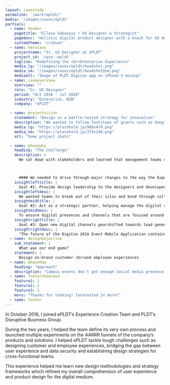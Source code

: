 ```yaml
---
layout: casestudy
permalink: '/work/epldt/'
media: '/images/cases/epldt'
partials:
  - name: header
    pagetitle: "Ellesa Sabasaje • UX Designer & Strategist"
    pagedesc: 'Holistic digital product designer with a knack for UX design, UX strategy, UX research, prototyping and front-end development'
    customtheme: 'crimson'
  - name: herocase
    projectname: "Sr. UX Designer at ePLDT"
    project_id: 'case--epldt'
    tagline: "Redefining the <br>Enterprise Experience"
    media_lg: "/images/cases/epldt/headshot.png"
    media_sm: "/images/cases/epldt/headshot@sm.png"
    mediaalt: "Image of PLDT Digicon app on iPhone X mockup"
  - name: caseoverview
    overview: ""
    role: "Sr. UX Designer"
    period: "Oct 2016 - Jul 2018"
    industry: "Enterprise, B2B"
    company: "ePLDT"

  - name: projectvision
    statement: "Design is a battle-tested strategy for innovation"
    description: "We wanted to follow footsteps of giants such as Google Ventures, Slack, IBM, Lenovo and Xiaomi, who found that embracing design at an early stage takes far fewer resources. We discovered that a competitive edge can be built through design."
    media_lg: "https://placehold.jp/968x478.png"
    media_sm: "https://placehold.jp/375x240.png"
    alt: "Some project shots"

  - name: phasewhy
    heading: "The Challenge"
    description: >
      We sat down with stakeholders and learned that management teams may not be aware of the strategic value of design, and do not use it as a resource for innovation. Our mission was clear: culture change&mdash;



      #### We needed to drive through major changes to the way the Experience Creation team works, while delivering a roadmap of projects that we’re proud to be part of
    insightlefttitle: |
      Goal #1: Provide design leadership to the designers and developers across teams to help streamline design output and centralize resources
    insightleftdesc: |
      We wanted teams to break out of their silos and bond through collaboration and good critique. We needed to guide and upskill cross-functional teams to follow best user experience practices and to achieve operational excellence and rapid digital transformation.
    insightmidtitle: |
      Goal #2: Act as a strategic partner, helping manage the digital roadmap for the product, applications development, and marketing teams
    insightmiddesc: |
      To ensure digital presences and channels that are focused around the needs of users, we had to carry out comprehensive user-centered design and business projects. We needed to have the voice of the user present in every roadmapping session.
    insightrighttitle: |
      Goal #3: Open new digital channels gearshifted towards lead generation, client acquisition, customer retention and data privacy.
    insightrightdesc: |
      "The future of the DigiCon 2018 Event Mobile Application contains more interactivity and is heavily activity-based. Chatbots, gamification, AR and beacon technology are interesting areas we desired to explore and offer."
  - name: designobjective
    sub_statement: |
      What was our end game?
    statement: |
      Design on-brand customer <br>and employee experiences
  - name: phasehow
    heading: "Approach"
    description: "Campus events don't get enough social media presence, because content is spread out over so many different platforms. I conducted a questionnaire and found that event awareness is limited. With that in mind, these are our goals—"
  - name: footershowcase
    feature1: 1
    feature2: 2
    feature3: 3
    more: "Thanks for looking! Interested in more?"
  - name: footer
---
```


In October 2016, I joined ePLDT’s Experience Creation Team and PLDT’s Disruptive Business Group.

During the two years, I helped the team define its very own process and launched multiple experiments on the AARRR funnels of the company’s products and solutions. I helped ePLDT tackle tough challenges such as designing customer and employee experiences, bridging the gap between user experience and data security and establishing design strategies for cross-functional teams.

This experience helped me learn new design methodologies and strategy frameworks which refined my overall comprehension of user experience and product design for the digital medium.
